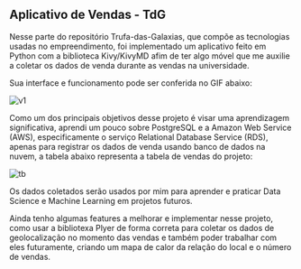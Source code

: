 ## Aplicativo de Vendas - TdG

Nesse parte do repositório Trufa-das-Galaxias, que compõe as tecnologias usadas no empreendimento, foi implementado um aplicativo feito em Python com a biblioteca Kivy/KivyMD afim de ter algo móvel que me auxilie a coletar os dados de venda durante as vendas na universidade.

Sua interface e funcionamento pode ser conferida no GIF abaixo:



![v1](https://user-images.githubusercontent.com/47341732/212779350-c93f5482-5a37-4f21-b2d4-44f8066161ce.gif)


Como um dos principais objetivos desse projeto é visar uma aprendizagem significativa, aprendi um pouco sobre PostgreSQL e a Amazon Web Service (AWS), especificamente o serviço Relational Database Service (RDS), apenas para registrar os dados de venda usando banco de dados na nuvem, a tabela abaixo representa a tabela de vendas do projeto:



![tb](https://user-images.githubusercontent.com/47341732/212780541-bcb77638-bb7b-4ec0-988e-136f6a892a6f.png)

Os dados coletados serão usados por mim para aprender e praticar Data Science e Machine Learning em projetos futuros.


Ainda tenho algumas features a melhorar e implementar nesse projeto, como usar a bibliotexa Plyer de forma correta para coletar os dados de geolocalização no momento das vendas e também poder trabalhar com eles futuramente, criando um mapa de calor da relação do local e o número de vendas.
